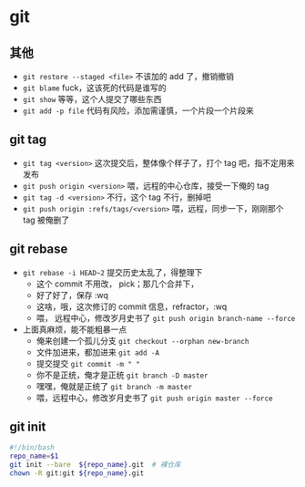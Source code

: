 # git


## 其他

- `git restore --staged <file>` 不该加的 add 了，撤销撤销
- `git blame` fuck，这该死的代码是谁写的
- `git show` 等等，这个人提交了哪些东西
- `git add -p file` 代码有风险，添加需谨慎，一个片段一个片段来

## git tag
- `git tag <version>` 这次提交后，整体像个样子了，打个 tag 吧，指不定用来发布
- `git push origin <version>` 喂，远程的中心仓库，接受一下俺的 tag
- `git tag -d <version>` 不行，这个 tag 不行，删掉吧
- `git push origin :refs/tags/<version>` 喂，远程，同步一下，刚刚那个 tag 被俺删了

## git rebase

- `git rebase -i HEAD~2` 提交历史太乱了，得整理下
    - 这个 commit 不用改， pick；那几个合并下，
    - 好了好了，保存 :wq
    - 这啥，哦，这次修订的 commit 信息，refractor，:wq 
    - 喂， 远程中心，修改岁月史书了 `git push origin branch-name --force`        
- 上面真麻烦，能不能粗暴一点
    - 俺来创建一个孤儿分支 `git checkout --orphan new-branch`
    - 文件加进来，都加进来 `git add -A`
    - 提交提交 `git commit -m " "`
    - 你不是正统，俺才是正统 `git branch -D master`
    - 嘿嘿，俺就是正统了 `git branch -m master`
    - 喂，远程中心，修改岁月史书了 `git push origin master --force`


## git init

```bash
#!/bin/bash
repo_name=$1
git init --bare  ${repo_name}.git  # 裸仓库
chown -R git:git ${repo_name}.git
```